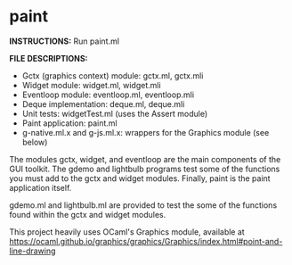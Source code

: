 # paint

**INSTRUCTIONS:** Run paint.ml

**FILE DESCRIPTIONS:**

- Gctx (graphics context) module: gctx.ml, gctx.mli
- Widget module: widget.ml, widget.mli
- Eventloop module: eventloop.ml, eventloop.mli
- Deque implementation: deque.ml, deque.mli
- Unit tests: widgetTest.ml (uses the Assert module)
- Paint application: paint.ml
- g-native.ml.x and g-js.ml.x: wrappers for the Graphics module (see below)

The modules gctx, widget, and eventloop are the main components of the GUI toolkit. The gdemo and lightbulb programs test some of the functions you must add to the gctx and widget modules. Finally, paint is the paint application itself.

gdemo.ml and lightbulb.ml are provided to test the some of the functions found within the gctx and widget modules.

This project heavily uses OCaml's Graphics module, available at https://ocaml.github.io/graphics/graphics/Graphics/index.html#point-and-line-drawing
